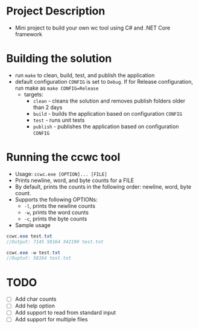 # Project Description
- Mini project to build your own wc tool using C# and .NET Core framework

# Building the solution
- run `make` to clean, build, test, and publish the application
- default configuration `CONFIG` is set to `Debug`. If for Release configuration, run make as `make CONFIG=Release`
  - targets:
    - `clean` - cleans the solution and removes publish folders older than 2 days
    - `build` - builds the application based on configuration `CONFIG`
    - `test` - runs unit tests
    - `publish` - publishes the application based on  configuration `CONFIG`

# Running the ccwc tool
- Usage: `ccwc.exe [OPTION]... [FILE]`
- Prints newline, word, and byte counts for a FILE
- By default, prints the counts in the following order: newline, word, byte count.
- Supports the following OPTIONs:
  - `-l`,   prints the newline counts
  - `-w`,   prints the word counts
  - `-c`,   prints the byte counts
- Sample usage
```c#
ccwc.exe test.txt
//Output: 7145 58164 342190 test.txt

ccwc.exe -w test.txt
//Ouptut: 58164 test.txt
```

# TODO
- [ ] Add char counts
- [ ] Add help option
- [ ] Add support to read from standard input
- [ ] Add support for multiple files